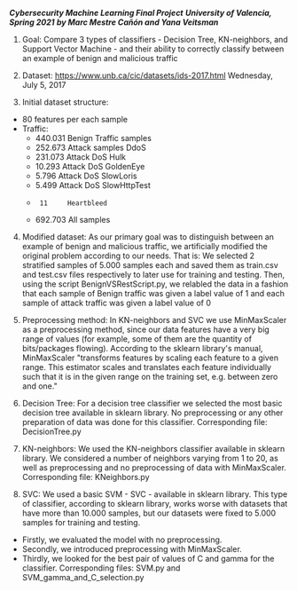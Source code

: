 ***Cybersecurity Machine Learning Final Project***
***University of Valencia, Spring 2021***
***by Marc Mestre Cañón and Yana Veitsman***

1. Goal:
Compare 3 types of classifiers - Decision Tree, KN-neighbors, and Support Vector Machine - and their
ability to correctly classify between an example of benign and malicious traffic

2. Dataset:
https://www.unb.ca/cic/datasets/ids-2017.html
Wednesday, July 5, 2017

3. Initial dataset structure:
- 80 features per each sample
- Traffic:
  - 440.031 	Benign Traffic samples
  - 252.673 	Attack samples DdoS
  - 231.073 	Attack DoS Hulk
  -  10.293 	Attack DoS GoldenEye
  -   5.796 	Attack DoS SlowLoris
  -   5.499 	Attack DoS SlowHttpTest
  -      11 	Heartbleed
  - 692.703 	All samples

4. Modified dataset:
As our primary goal was to distinguish between an example of benign and malicious traffic,
we artificially modified the original problem according to our needs. That is:
We selected 2 stratified samples of 5.000 samples each and saved them as train.csv and test.csv files respectively
to later use for training and testing.
Then, using the script BenignVSRestScript.py, we relabled the data in a fashion that each sample of 
Benign traffic was given a label value of 1 and each sample of attack traffic was given a label value
of 0

5. Preprocessing method:
In KN-neighbors and SVC we use MinMaxScaler as a preprocessing method, since our data features have a very big range of values
(for example, some of them are the quantity of bits/packages flowing). 
According to the sklearn library's manual, MinMaxScaler "transforms features by scaling each feature to a given range.
This estimator scales and translates each feature individually such that it is in the given range on the training set, 
e.g. between zero and one."

6. Decision Tree:
For a decision tree classifier we selected the most basic decision tree available in sklearn library.
No preprocessing or any other preparation of data was done for this classifier.
Corresponding file: DecisionTree.py

7. KN-neighbors:
We used the KN-neighbors classifier available in sklearn library. We considered a number of neighbors varying from
1 to 20, as well as preprocessing and no preprocessing of data with MinMaxScaler.
Corresponding file: KNeighbors.py

8. SVC:
We used a basic SVM - SVC - available in sklearn library. This type of classifier, according to sklearn library,
works worse with datasets that have more than 10.000 samples, but our datasets were fixed to 5.000 samples for training
and testing. 
- Firstly, we evaluated the model with no preprocessing.
- Secondly, we introduced preprocessing with MinMaxScaler.
- Thirdly, we looked for the best pair of values of C and gamma for the classifier.
Corresponding files: SVM.py and SVM_gamma_and_C_selection.py
